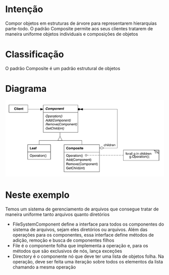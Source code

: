 # Intenção

Compor objetos em estruturas de árvore para representarem hierarquias parte-todo. O padrão
Composite permite aos seus clientes tratarem de maneira uniforme objetos individuais e
composições de objetos

# Classificação

O padrão Composite é um padrão estrutural de objetos

# Diagrama

![img.png](diagrama.png)

# Neste exemplo

Temos um sistema de gerenciamento de arquivos que consegue tratar de maneira uniforme tanto arquivos
quanto diretórios

- FileSystemComponent define a interface para todos os componentes do sistema de arquivos, sejam
  eles diretórios ou arquivos. Além das operações para os componentes, essa interface define métodos
  de adição, remoção e busca de componentes filhos
- File é o componente folha que implementa a operação e, para os métodos que são exclusivos de nós,
  lança exceções
- Directory é o componente nó que deve ter uma lista de objetos folha. Na operação, deve ser feita
  uma iteração sobre todos os elementos da lista chamando a mesma operação